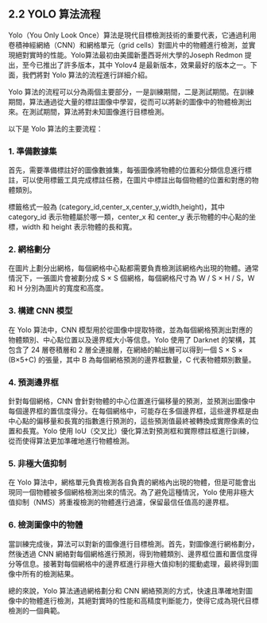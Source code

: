 ## 2.2 YOLO 算法流程

Yolo（You Only Look Once）算法是現代目標檢測技術的重要代表，它通過利用卷積神經網絡（CNN）和網格單元（grid cells）對圖片中的物體進行檢測，並實現絕對實時的性能。Yolo算法最初由美國新墨西哥州大學的Joseph Redmon 提出，至今已推出了許多版本，其中 Yolov4 是最新版本，效果最好的版本之一。下面，我們將對 Yolo 算法的流程進行詳細介紹。

Yolo 算法的流程可以分為兩個主要部分，一是訓練期間，二是測試期間。在訓練期間，算法通過從大量的標註圖像中學習，從而可以將新的圖像中的物體檢測出來。在測試期間，算法將對未知圖像進行目標檢測。

以下是 Yolo 算法的主要流程：

### 1. 準備數據集

首先，需要準備標註好的圖像數據集，每張圖像將物體的位置和分類信息進行標註，可以使用標籤工具完成標註任務，在圖片中標註出每個物體的位置和對應的物體類別。

標籤格式一般為 (category_id,center_x,center_y,width,height)，其中 category_id 表示物體屬於哪一類，center_x 和 center_y 表示物體的中心點的坐標，width 和 height 表示物體的長和寬。

### 2. 網格劃分

在圖片上劃分出網格，每個網格中心點都需要負責檢測該網格內出現的物體。通常情況下，一張圖片會被劃分成 S × S 個網格，每個網格尺寸為 W / S × H / S，W 和 H 分別為圖片的寬度和高度。

### 3. 構建 CNN 模型

在 Yolo 算法中，CNN 模型用於從圖像中提取特徵，並為每個網格預測出對應的物體類別、中心點位置以及邊界框大小等信息。Yolo 使用了 Darknet 的架構，其包含了 24 層卷積層和 2 層全連接層，在網絡的輸出層可以得到一個 S × S × (B×5+C) 的張量，其中 B 為每個網格預測的邊界框數量，C 代表物體類別數量。

### 4. 預測邊界框

針對每個網格，CNN 會針對物體的中心位置進行偏移量的預測，並預測出圖像中每個邊界框的置信度得分。在每個網格中，可能存在多個邊界框，這些邊界框是由中心點的偏移量和長寬的指數進行預測的，這些預測值最終被轉換成實際像素的位置和長寬。Yolo 使用 IoU（交叉比）優化算法對預測框和實際標註框進行訓練，從而使得算法更加準確地進行物體檢測。

### 5. 非極大值抑制

在 Yolo 算法中，網格單元負責檢測各自負責的網格內出現的物體，但是可能會出現同一個物體被多個網格檢測出來的情況。為了避免這種情況，Yolo 使用非極大值抑制（NMS）將重複檢測的物體進行過濾，保留最信任值高的邊界框。

### 6. 檢測圖像中的物體

當訓練完成後，算法可以對新的圖像進行目標檢測。首先，對圖像進行網格劃分，然後透過 CNN 網絡對每個網格進行預測，得到物體類別、邊界框位置和置信度得分等信息。接著對每個網格中的邊界框進行非極大值抑制的擺動處理，最終得到圖像中所有的檢測結果。

總的來說，Yolo 算法通過網格劃分和 CNN 網絡預測的方式，快速且準確地對圖像中的物體進行檢測，其絕對實時的性能和高精度判斷能力，使得它成為現代目標檢測的一個典範。